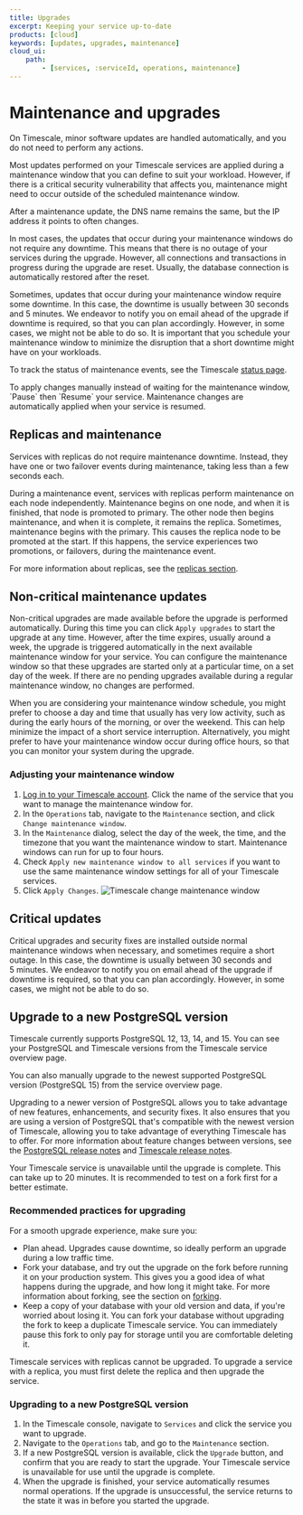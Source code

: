 ```yaml
---
title: Upgrades
excerpt: Keeping your service up-to-date
products: [cloud]
keywords: [updates, upgrades, maintenance]
cloud_ui:
    path:
        - [services, :serviceId, operations, maintenance]
---
```


# Maintenance and upgrades

On Timescale, minor software updates are handled automatically, and
you do not need to perform any actions.

Most updates performed on your Timescale services are applied during a
maintenance window that you can define to suit your workload. However, if there
is a critical security vulnerability that affects you, maintenance might need to
occur outside of the scheduled maintenance window.

<Highlight type="important">
After a maintenance update, the DNS name remains the same, but the IP address
it points to often changes.
</Highlight>

In most cases, the updates that occur during your maintenance windows do not
require any downtime. This means that there is no outage of your services during
the upgrade. However, all connections and transactions in progress during the
upgrade are reset. Usually, the database connection is automatically restored
after the reset.

Sometimes, updates that occur during your maintenance window require some
downtime. In this case, the downtime is usually between 30&nbsp;seconds and
5&nbsp;minutes. We endeavor to notify you on email ahead of the upgrade if
downtime is required, so that you can plan accordingly. However, in some cases,
we might not be able to do so. It is important that you schedule your
maintenance window to minimize the disruption that a short downtime might have
on your workloads.

To track the status of maintenance events, see the Timescale
[status page][status-page].

<Highlight type="note">
To apply changes manually instead of waiting for the maintenance window,
`Pause` then `Resume` your service. Maintenance changes are automatically
applied when your service is resumed.
</Highlight>

## Replicas and maintenance

Services with replicas do not require maintenance downtime. Instead, they have
one or two failover events during maintenance, taking less than a few seconds
each.

During a maintenance event, services with replicas perform maintenance on each
node independently. Maintenance begins on one node, and when it is finished,
that node is promoted to primary. The other node then begins maintenance, and
when it is complete, it remains the replica. Sometimes, maintenance begins with
the primary. This causes the replica node to be promoted at the start. If this
happens, the service experiences two promotions, or failovers, during the
maintenance event.

For more information about replicas, see the
[replicas section][replicas-docs].

## Non-critical maintenance updates

Non-critical upgrades are made available before the upgrade is performed
automatically. During this time you can click `Apply upgrades` to start the
upgrade at any time. However, after the time expires, usually around a week,
the upgrade is triggered automatically in the next available maintenance window
for your service. You can configure the maintenance window so that these
upgrades are started only at a particular time, on a set day of the week. If
there are no pending upgrades available during a regular maintenance window, no
changes are performed.

When you are considering your maintenance window schedule, you might prefer to
choose a day and time that usually has very low activity, such as during the
early hours of the morning, or over the weekend. This can help minimize the
impact of a short service interruption. Alternatively, you might prefer to have
your maintenance window occur during office hours, so that you can monitor your
system during the upgrade.

<Procedure>

### Adjusting your maintenance window

1.  [Log in to your Timescale account][cloud-login]. Click the name of the
    service that you want to manage the maintenance window for.
2.  In the `Operations` tab, navigate to the `Maintenance` section, and
    click `Change maintenance window`.
3.  In the `Maintenance` dialog, select the day of the week, the time, and the
    timezone that you want the maintenance window to start. Maintenance windows
    can run for up to four hours.
4.  Check `Apply new maintenance window to all services` if you want to use the
    same maintenance window settings for all of your Timescale services.
5.  Click `Apply Changes`.
    <img class="main-content__illustration"
    width={1375} height={944}
    src="https://assets.timescale.com/docs/images/tsc-maintenance-change.webp"
    alt="Timescale change maintenance window"/>

</Procedure>

## Critical updates

Critical upgrades and security fixes are installed outside normal maintenance
windows when necessary, and sometimes require a short outage. In this case, the
downtime is usually between 30&nbsp;seconds and 5&nbsp;minutes. We endeavor to
notify you on email ahead of the upgrade if downtime is required, so that you
can plan accordingly. However, in some cases, we might not be able to do so.

## Upgrade to a new PostgreSQL version

Timescale currently supports PostgreSQL&nbsp;12, 13, 14, and 15. You can see
your PostgreSQL and Timescale versions from the Timescale service
overview page.

<!-- TODO: Add screenshot
<img class="main-content__illustration"
    src="FIXME"
    alt="The Timescale dashboard, showing the PostgreSQL and Timescale
    versions"
/>
-->

You can also manually upgrade to the newest supported PostgreSQL version
(PostgreSQL&nbsp;15) from the service overview page.

Upgrading to a newer version of PostgreSQL allows you to take advantage of new
features, enhancements, and security fixes. It also ensures that you are using a
version of PostgreSQL that's compatible with the newest version of Timescale,
allowing you to take advantage of everything Timescale has to offer. For more
information about feature changes between versions, see the
[PostgreSQL release notes][postgres-relnotes] and
[Timescale release notes][timescale-relnotes].

<Highlight type="warning">
Your Timescale service is unavailable until the upgrade is complete. This
can take up to 20 minutes. It is recommended to test on a fork first for a 
better estimate.
</Highlight>

### Recommended practices for upgrading

For a smooth upgrade experience, make sure you:

*   Plan ahead. Upgrades cause downtime, so ideally perform an upgrade
    during a low traffic time.
*   Fork your database, and try out the upgrade on the fork before running it on
    your production system. This gives you a good idea of what happens during
    the upgrade, and how long it might take. For more information about forking,
    see the section on [forking][operations-forking].
*   Keep a copy of your database with your old version and data, if you're
    worried about losing it. You can fork your database without upgrading the
    fork to keep a duplicate Timescale service. You can immediately pause
    this fork to only pay for storage until you are comfortable deleting it.

<Highlight type="important">
Timescale services with replicas cannot be upgraded. To upgrade a service
with a replica,  you must first delete the replica and then upgrade the service.
</Highlight>

<Procedure>

### Upgrading to a new PostgreSQL version

1.  In the Timescale console, navigate to `Services` and click the service
    you want to upgrade.
1.  Navigate to the `Operations` tab, and go to the `Maintenance` section.
1.  If a new PostgreSQL version is available, click the `Upgrade` button, and
    confirm that you are ready to start the upgrade. Your Timescale
    service is unavailable for use until the upgrade is complete.
1.  When the upgrade is finished, your service automatically resumes normal
    operations. If the upgrade is unsuccessful, the service returns to the state
    it was in before you started the upgrade.

</Procedure>

<Highlight type="cloud" header="Sign up for Timescale" button="Try for free">
</Highlight>

[cloud-login]: https://cloud.timescale.com
[operations-forking]: /use-timescale/:currentVersion:/services/service-management/#fork-a-service
[postgres-relnotes]: https://www.postgresql.org/docs/release/
[replicas-docs]: /use-timescale/:currentVersion:/ha-replicas/high-availability/
[status-page]: https://status.timescale.com/
[timescale-relnotes]: /about/latest/release-notes/
